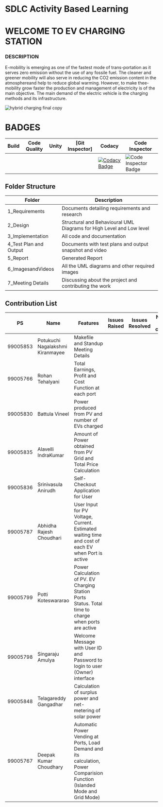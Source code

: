 # SDLC Activity Based Learning

# WELCOME TO EV CHARGING STATION
### DESCRIPTION
E-mobility is emerging as one of the fastest mode of trans-portation as it serves zero emission without the use of any fossile fuel. The cleaner and greener mobility will also     serve in reducing the CO2 emission content in the atmosphereand help to reduce global warming. However, to make thee-mobility grow faster the production and management of electricity is of the main objective. The main demand of the electric vehicle is the charging methods and its infrastructure.

![hybrid charging final copy](https://user-images.githubusercontent.com/86198474/130589176-a1bef13c-de6c-450b-95bf-86cdae934167.jpg)


# BADGES

Build | Code Quality | Unity | [Git Inspector] | Codacy | Code Inspector
-----------------|-----------------|-----------------|-----------------| --------- | -----------
  | | | | | [![Codacy Badge](https://app.codacy.com/project/badge/Grade/cf6b96e9ba0d453b9660c0b074d11983)](https://www.codacy.com/gh/amulyasingaraju/SDLC_13_GoGreen/dashboard?utm_source=github.com&amp;utm_medium=referral&amp;utm_content=amulyasingaraju/SDLC_13_GoGreen&amp;utm_campaign=Badge_Grade) | ![Code Inspector Badge](https://www.code-inspector.com/project/26808/status/svg)|

## Folder Structure
| Folder  | Description  |
|--- |--- |
| 1_Requirements | Documents detailing requirements and research |
| 2_Design | Structural and Behavioural UML Diagrams for High Level and Low level |
| 3_Implementation | All code and documentation |
| 4_Test Plan and Output | Documents with test plans and output snapshot and video|
| 5_Report | Generated Report |
| 6_ImagesandVideos | All the UML diagrams and other required images |
| 7_Meeting Details | Discussing about the project and contributing the work |

## Contribution List
|  PS    | Name          |      Features                  | Issues Raised |  Issues Resolved| No of test cases  |
|---     |---            |---                             |---------------|----------------|------------------- |
| 99005853 | Potukuchi Nagalakshmi Kiranmayee | Makefile and Standup Meeting Details |               |                |                    |
| 99005766 | Rohan Tehalyani | Total Earnings, Profit and Cost Function at each port |               |                |                    |
| 99005830 | Battula Vineel | Power produced from PV and number of EVs charged |               |                |                    |
| 99005835 | Alavelli IndraKumar | Amount of Power obtained from PV Grid and Total Price Calculation |               |                |                    |
| 99005836 | Srinivasula Anirudh | Self-Checkout Application for User |               |                |                    |
| 99005787 | Abhidha Rajesh Choudhari | User Input for PV Voltage, Current. Estimated waiting time and cost of each EV when Port is active |               |                | |
| 99005799 | Potti Koteswararao | Power Calculation of PV. EV Charging Station Ports Status. Total time to charge when ports are active |                |                |    |
| 99005798 | Singaraju Amulya | Welcome Message with User ID and Password to login to user (Owner) interface |               |                |                    |
| 99005848 | Telagareddy Gangadhar | Calculation of surplus power and net-metering of solar power |               |                |                    |
| 99005767 | Deepak Kumar Choudhary | Automatic Power Vending at Ports, Load Demand and its calculation, Power Comparision Function (Islanded Mode and Grid Mode) |  |  |  |

